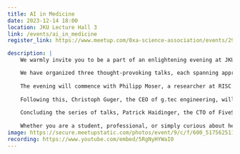 ```yaml
---
title: AI in Medicine
date: 2023-12-14 18:00
location: JKU Lecture Hall 3
link: /events/ai_in_medicine
register_link: https://www.meetup.com/0xa-science-association/events/297343059/

description: |
    We warmly invite you to be a part of an enlightening evening at JKU on December 14th, starting at 18:00 at the at JKU Lecture Hall 3, dedicated to the intriguing world of Healthcare Technology. Our event is designed to bridge the gap between theoretical concepts and their practical applications in the healthcare sector.

    We have organized three thought-provoking talks, each spanning approximately 20 minutes, that will offer you valuable insights into diverse aspects of Healthcare Technology.
    
    The evening will commence with Philipp Moser, a researcher at RISC Software, who will illuminate the theoretical underpinnings of “Deep Learning for Healthcare” and share the latest advancements in this field. Learn how these theoretical concepts contribute to nurturing expertise in the field.
    
    Following this, Christoph Guger, the CEO of g.tec engineering, will take the stage to familiarize the audience with “Brain-Computer Interfaces connected to AI”. Dive into the thrilling world of Brain-Computer Interfaces.
    
    Concluding the series of talks, Patrick Haidinger, the CTO of FiveSquare, will share his unique insights on the topic “Sensing the Future: Predictive Networks in Healthcare”.
    
    Whether you are a student, professional, or simply curious about healthcare technology, this event promises to offer valuable knowledge and inspiration. Join us for an evening of informative talks, engaging discussions, and networking opportunities with like-minded individuals.
image: https://secure.meetupstatic.com/photos/event/9/c/f/600_517562511.webp?h=300
recording: https://www.youtube.com/embed/5RgNyHYWaI0
---
```

